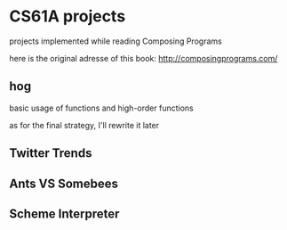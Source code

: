 # CS61A projects

projects implemented while reading Composing Programs

here is the original adresse of this book: http://composingprograms.com/

## hog
basic usage of functions and high-order functions

as for the final strategy, I'll rewrite it later
## Twitter Trends

## Ants VS Somebees

## Scheme Interpreter